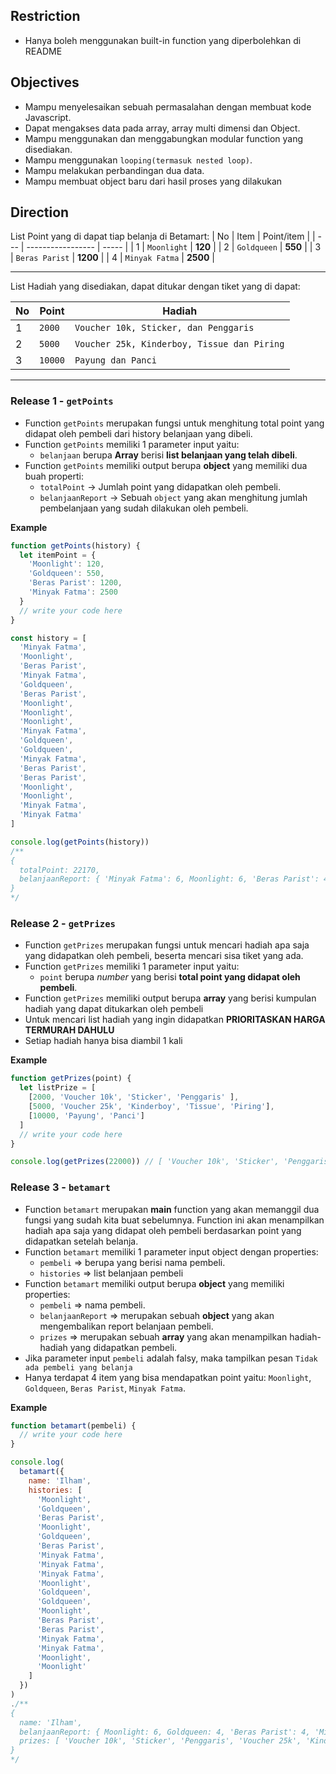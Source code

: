 ## Restriction

- Hanya boleh menggunakan built-in function yang diperbolehkan di README

## Objectives

- Mampu menyelesaikan sebuah permasalahan dengan membuat kode Javascript.
- Dapat mengakses data pada array, array multi dimensi dan Object.
- Mampu menggunakan dan menggabungkan modular function yang disediakan.
- Mampu menggunakan `looping(termasuk nested loop)`.
- Mampu melakukan perbandingan dua data.
- Mampu membuat object baru dari hasil proses yang dilakukan

## Direction

List Point yang di dapat tiap belanja di Betamart:
| No | Item | Point/item |
| --- | ----------------- | ----- |
| 1 | `Moonlight` | **120** |
| 2 | `Goldqueen` | **550** |
| 3 | `Beras Parist` | **1200** |
| 4 | `Minyak Fatma` | **2500** |

---

List Hadiah yang disediakan, dapat ditukar dengan tiket yang di dapat:

| No  | Point  | Hadiah                                                    |
| --- | ------ | --------------------------------------------------------- |
| 1   | `2000`  | `Voucher 10k, Sticker, dan Penggaris`                           |
| 2   | `5000`  | `Voucher 25k, Kinderboy, Tissue dan Piring` |
| 3   | `10000` | `Payung dan Panci`                                          |

---

### Release 1 - `getPoints`

- Function `getPoints` merupakan fungsi untuk menghitung total point yang didapat oleh pembeli dari history belanjaan yang dibeli.
- Function `getPoints` memiliki 1 parameter input yaitu:
  - `belanjaan` berupa **Array** berisi **list belanjaan yang telah dibeli**.
- Function `getPoints` memiliki output berupa **object** yang memiliki dua buah properti:
  - `totalPoint` -> Jumlah point yang didapatkan oleh pembeli.
  - `belanjaanReport` -> Sebuah `object` yang akan menghitung jumlah pembelanjaan yang sudah dilakukan oleh pembeli.

**Example**

```js
function getPoints(history) {
  let itemPoint = {
    'Moonlight': 120,
    'Goldqueen': 550,
    'Beras Parist': 1200,
    'Minyak Fatma': 2500
  }
  // write your code here
}

const history = [
  'Minyak Fatma',
  'Moonlight',
  'Beras Parist',
  'Minyak Fatma',
  'Goldqueen',
  'Beras Parist',
  'Moonlight',
  'Moonlight',
  'Moonlight',
  'Minyak Fatma',
  'Goldqueen',
  'Goldqueen',
  'Minyak Fatma',
  'Beras Parist',
  'Beras Parist',
  'Moonlight',
  'Moonlight',
  'Minyak Fatma',
  'Minyak Fatma'
]

console.log(getPoints(history))
/**
{
  totalPoint: 22170,
  belanjaanReport: { 'Minyak Fatma': 6, Moonlight: 6, 'Beras Parist': 4, Goldqueen: 3 }
}
*/
```

### Release 2 - `getPrizes`

- Function `getPrizes` merupakan fungsi untuk mencari hadiah apa saja yang didapatkan oleh pembeli, beserta mencari sisa tiket yang ada.
- Function `getPrizes` memiliki 1 parameter input yaitu:
  - `point` berupa _number_ yang berisi **total point yang didapat oleh pembeli**.
- Function `getPrizes` memiliki output berupa **array** yang berisi kumpulan hadiah yang dapat ditukarkan oleh pembeli
- Untuk mencari list hadiah yang ingin didapatkan **PRIORITASKAN HARGA TERMURAH DAHULU**
- Setiap hadiah hanya bisa diambil 1 kali

**Example**

```js
function getPrizes(point) {
  let listPrize = [
    [2000, 'Voucher 10k', 'Sticker', 'Penggaris' ],
    [5000, 'Voucher 25k', 'Kinderboy', 'Tissue', 'Piring'],
    [10000, 'Payung', 'Panci']
  ]
  // write your code here
}

console.log(getPrizes(22000)) // [ 'Voucher 10k', 'Sticker', 'Penggaris', 'Voucher 25k', 'Kinderboy', 'Tissue' ]
```

### Release 3 - `betamart`

- Function `betamart` merupakan **main** function yang akan memanggil dua fungsi yang sudah kita buat sebelumnya. Function ini akan menampilkan hadiah apa saja yang didapat oleh pembeli berdasarkan point yang didapatkan setelah belanja.
- Function `betamart` memiliki 1 parameter input object dengan properties:
  - `pembeli` => berupa yang berisi nama pembeli.
  - `histories` => list belanjaan pembeli
- Function `betamart` memiliki output berupa **object** yang memiliki properties:
  - `pembeli` => nama pembeli.
  - `belanjaanReport` => merupakan sebuah **object** yang akan mengembalikan report belanjaan pembeli.
  - `prizes` => merupakan sebuah **array** yang akan menampilkan hadiah-hadiah yang didapatkan pembeli.
- Jika parameter input `pembeli` adalah falsy, maka tampilkan pesan `Tidak ada pembeli yang belanja`
- Hanya terdapat 4 item yang bisa mendapatkan point yaitu: `Moonlight`, `Goldqueen`, `Beras Parist`, `Minyak Fatma`.

**Example**

```js
function betamart(pembeli) {
  // write your code here
}

console.log(
  betamart({
    name: 'Ilham',
    histories: [
      'Moonlight',
      'Goldqueen',
      'Beras Parist',
      'Moonlight',
      'Goldqueen',
      'Beras Parist',
      'Minyak Fatma',
      'Minyak Fatma',
      'Minyak Fatma',
      'Moonlight',
      'Goldqueen',
      'Goldqueen',
      'Moonlight',
      'Beras Parist',
      'Beras Parist',
      'Minyak Fatma',
      'Minyak Fatma',
      'Moonlight',
      'Moonlight'
    ]
  })
)
./**
{
  name: 'Ilham',
  belanjaanReport: { Moonlight: 6, Goldqueen: 4, 'Beras Parist': 4, 'Minyak Fatma': 5 },
  prizes: [ 'Voucher 10k', 'Sticker', 'Penggaris', 'Voucher 25k', 'Kinderboy' ]
}
*/
```